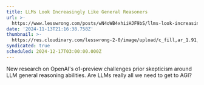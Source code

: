 ```yaml
---
title: LLMs Look Increasingly Like General Reasoners
url: >-
  https://www.lesswrong.com/posts/wN4oWB4xhiiHJF9bS/llms-look-increasingly-like-general-reasoners
date: '2024-11-13T21:16:38.758Z'
thumbnail: >-
  https://res.cloudinary.com/lesswrong-2-0/image/upload/c_fill,ar_1.91,g_auto/SocialPreview/i3id3bmqg2elirynuq6z
syndicated: true
scheduled: 2024-12-17T03:00:00.000Z
---
```

New research on OpenAI's o1-preview challenges prior skepticism around LLM general reasoning abilities. Are LLMs really all we need to get to AGI?
